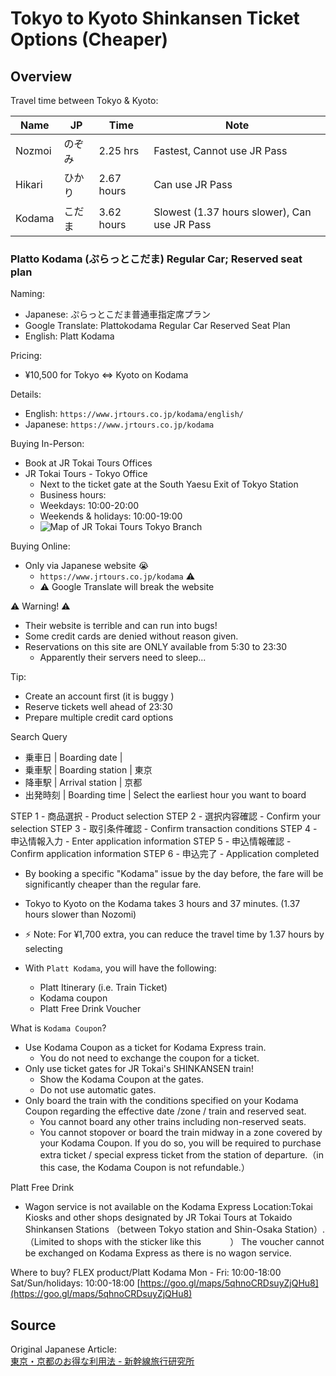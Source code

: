 # Tokyo to Kyoto Shinkansen Ticket Options (Cheaper)

## Overview

Travel time between Tokyo & Kyoto:

| Name   | JP     | Time       | Note                        |
| ------ | ------ | ---------- | --------------------------- |
| Nozmoi | のぞみ | 2.25 hrs   | Fastest, Cannot use JR Pass |
| Hikari | ひかり | 2.67 hours | Can use JR Pass             |
| Kodama | こだま | 3.62 hours | Slowest (1.37 hours slower), Can use JR Pass    |

### Platto Kodama (ぷらっとこだま) Regular Car; Reserved seat plan

Naming:
* Japanese: ぷらっとこだま普通車指定席プラン
* Google Translate: Plattokodama Regular Car Reserved Seat Plan
* English: Platt Kodama

Pricing:
* ¥10,500 for Tokyo ⇔ Kyoto on Kodama

Details:
* English: `https://www.jrtours.co.jp/kodama/english/`
* Japanese: `https://www.jrtours.co.jp/kodama`

Buying In-Person:
* Book at JR Tokai Tours Offices
* JR Tokai Tours - Tokyo Office
  * Next to the ticket gate at the South Yaesu Exit of Tokyo Station
  * Business hours:
  * Weekdays: 10:00-20:00
  * Weekends & holidays: 10:00-19:00
  * ![Map of JR Tokai Tours Tokyo Branch](https://www.jrtours.co.jp/kodama/english/images/im_location01_l.gif)

Buying Online:
* Only via Japanese website 😭
  * `https://www.jrtours.co.jp/kodama` ⚠️
  * ⚠️ Google Translate will break the website

⚠️ Warning! ⚠️
* Their website is terrible and can run into bugs!
* Some credit cards are denied without reason given.
* Reservations on this site are ONLY available from 5:30 to 23:30
  * Apparently their servers need to sleep...

Tip:
* Create an account first (it is buggy )
* Reserve tickets well ahead of 23:30
* Prepare multiple credit card options

Search Query
* 乗車日 | Boarding date |
* 乗車駅 | Boarding station | 東京
* 降車駅 | Arrival station | 京都
* 出発時刻 | Boarding time | Select the earliest hour you want to board

STEP 1 - 商品選択 - Product selection
STEP 2 - 選択内容確認 - Confirm your selection
STEP 3 - 取引条件確認 - Confirm transaction conditions
STEP 4 - 申込情報入力 - Enter application information
STEP 5 - 申込情報確認 - Confirm application information
STEP 6 - 申込完了 - Application completed

* By booking a specific "Kodama" issue by the day before, the fare will be significantly cheaper than the regular fare.
* Tokyo to Kyoto on the Kodama takes 3 hours and 37 minutes. (1.37 hours slower than Nozomi)
* ⚡️ Note: For ¥1,700 extra, you can reduce the travel time by 1.37 hours by selecting

* With `Platt Kodama`, you will have the following:
  * Platt Itinerary (i.e. Train Ticket)
  * Kodama coupon
  * Platt Free Drink Voucher

What is `Kodama Coupon`?
* Use Kodama Coupon as a ticket for Kodama Express train.
  * You do not need to exchange the coupon for a ticket.
* Only use ticket gates for JR Tokai's SHINKANSEN train!
  * Show the Kodama Coupon at the gates.
  * Do not use automatic gates.
* Only board the train with the conditions specified on your Kodama Coupon regarding the effective date /zone / train and reserved seat.
  * You cannot board any other trains including non-reserved seats.
  * You cannot stopover or board the train midway in a zone covered by your Kodama Coupon. If you do so, you will be required to purchase extra ticket / special express ticket from the station of departure.（in this
case, the Kodama Coupon is not refundable.）

Platt Free Drink
* Wagon service is not available on the Kodama Express
Location:Tokai Kiosks and other shops designated by JR Tokai Tours at Tokaido Shinkansen Stations
（between Tokyo station and Shin-Osaka Station）. （Limited to shops with the sticker like this 　　　）
The voucher cannot be exchanged on Kodama Express as there is no wagon service.

Where to buy?
FLEX product/Platt Kodama
Mon - Fri: 10:00-18:00
Sat/Sun/holidays: 10:00-18:00
[https://goo.gl/maps/5qhnoCRDsuyZjQHu8](https://goo.gl/maps/5qhnoCRDsuyZjQHu8)

## Source

Original Japanese Article:  
[東京・京都のお得な利用法 - 新幹線旅行研究所](https://shinkansen.tabiris.com/tokyo_kyoto.html)
